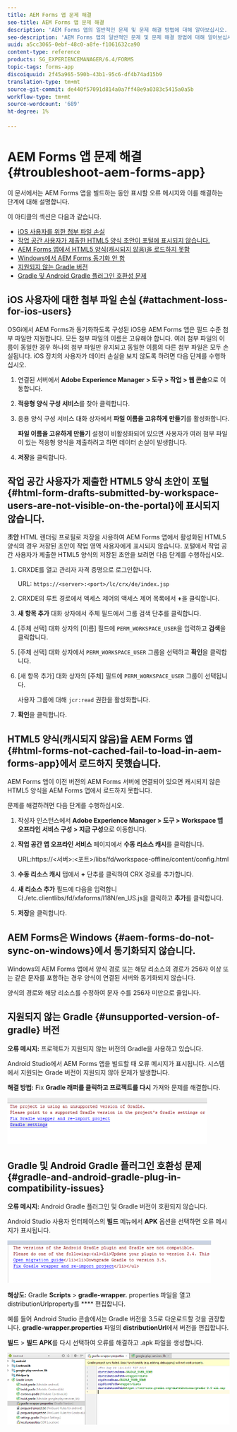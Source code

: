 ```yaml
---
title: AEM Forms 앱 문제 해결
seo-title: AEM Forms 앱 문제 해결
description: 'AEM Forms 앱의 일반적인 문제 및 문제 해결 방법에 대해 알아보십시오. '
seo-description: 'AEM Forms 앱의 일반적인 문제 및 문제 해결 방법에 대해 알아보십시오. '
uuid: a5cc3065-0ebf-48c0-a8fe-f1061632ca90
content-type: reference
products: SG_EXPERIENCEMANAGER/6.4/FORMS
topic-tags: forms-app
discoiquuid: 2f45a965-590b-43b1-95c6-df4b74ad15b9
translation-type: tm+mt
source-git-commit: de440f57091d814a0a7ff48e9a0383c5415a0a5b
workflow-type: tm+mt
source-wordcount: '689'
ht-degree: 1%

---
```



# AEM Forms 앱 문제 해결 {#troubleshoot-aem-forms-app}

이 문서에서는 AEM Forms 앱을 빌드하는 동안 표시할 오류 메시지와 이를 해결하는 단계에 대해 설명합니다.

이 아티클의 섹션은 다음과 같습니다.

* [iOS 사용자를 위한 첨부 파일 손실](/help/forms/using/issues-aem-forms-app.md#attachment-loss-for-ios-users)
* [작업 공간 사용자가 제출한 HTML5 양식 초안이 포털에 표시되지 않습니다.](/help/forms/using/issues-aem-forms-app.md#html-form-drafts-submitted-by-workspace-users-are-not-visible-on-the-portal)
* [AEM Forms 앱에서 HTML5 양식(캐시되지 않음)을 로드하지 못함](/help/forms/using/issues-aem-forms-app.md#html-forms-not-cached-fail-to-load-in-aem-forms-app)
* [Windows에서 AEM Forms 동기화 안 함](/help/forms/using/issues-aem-forms-app.md#aem-forms-do-not-sync-on-windows)
* [지원되지 않는 Gradle 버전](/help/forms/using/issues-aem-forms-app.md#unsupported-version-of-gradle)
* [Gradle 및 Android Gradle 플러그인 호환성 문제](/help/forms/using/issues-aem-forms-app.md#gradle-and-android-gradle-plug-in-compatibility-issues)

## iOS 사용자에 대한 첨부 파일 손실 {#attachment-loss-for-ios-users}

OSGi에서 AEM Forms과 동기화하도록 구성된 iOS용 AEM Forms 앱은 필드 수준 첨부 파일만 지원합니다. 모든 첨부 파일의 이름은 고유해야 합니다. 여러 첨부 파일의 이름이 동일한 경우 하나의 첨부 파일만 유지되고 동일한 이름의 다른 첨부 파일은 모두 손실됩니다. iOS 장치의 사용자가 데이터 손실을 보지 않도록 하려면 다음 단계를 수행하십시오.

1. 연결된 서버에서 **Adobe Experience Manager > 도구 > 작업 > 웹 콘솔**&#x200B;으로 이동합니다.
1. **적응형 양식 구성 서비스**&#x200B;를 찾아 클릭합니다.
1. 응용 양식 구성 서비스 대화 상자에서 **파일 이름을 고유하게 만들기**&#x200B;를 활성화합니다.

   **파일 이름을 고유하게 만들기** 설정이 비활성화되어 있으면 사용자가 여러 첨부 파일이 있는 적응형 양식을 제출하려고 하면 데이터 손실이 발생합니다.

1. **저장**&#x200B;을 클릭합니다.

## 작업 공간 사용자가 제출한 HTML5 양식 초안이 포털 {#html-form-drafts-submitted-by-workspace-users-are-not-visible-on-the-portal}에 표시되지 않습니다.

**초안** HTML 렌더링 프로필로 저장을 사용하여 AEM Forms 앱에서 활성화된 HTML5 양식의 경우 저장된 초안이 작업 영역 사용자에게 표시되지 않습니다. 포털에서 작업 공간 사용자가 제출한 HTML5 양식의 저장된 초안을 보려면 다음 단계를 수행하십시오.

1. CRXDE를 열고 관리자 자격 증명으로 로그인합니다.

   URL: `https://<server>:<port>/lc/crx/de/index.jsp`

1. CRXDE의 루트 경로에서 액세스 제어의 액세스 제어 목록에서 **+**&#x200B;을 클릭합니다.
1. **새 항목 추가** 대화 상자에서 주체 필드에서 그룹 검색 단추를 클릭합니다.
1. [주체 선택] 대화 상자의 [이름] 필드에 `PERM_WORKSPACE_USER`을 입력하고 **검색**&#x200B;을 클릭합니다.
1. [주체 선택] 대화 상자에서 `PERM_WORKSPACE_USER` 그룹을 선택하고 **확인**&#x200B;을 클릭합니다.
1. [새 항목 추가] 대화 상자의 [주체] 필드에 `PERM_WORKSPACE_USER` 그룹이 선택됩니다.

   사용자 그룹에 대해 `jcr:read` 권한을 활성화합니다.

1. **확인**&#x200B;을 클릭합니다.

## HTML5 양식(캐시되지 않음)을 AEM Forms 앱 {#html-forms-not-cached-fail-to-load-in-aem-forms-app}에서 로드하지 못했습니다.

AEM Forms 앱이 이전 버전의 AEM Forms 서버에 연결되어 있으면 캐시되지 않은 HTML5 양식을 AEM Forms 앱에서 로드하지 못합니다.

문제를 해결하려면 다음 단계를 수행하십시오.

1. 작성자 인스턴스에서 **Adobe Experience Manager > 도구 > Workspace 앱 오프라인 서비스 구성 > 지금 구성**&#x200B;으로 이동합니다.
1. **작업 공간 앱 오프라인 서비스** 페이지에서 **수동 리소스 캐시**&#x200B;를 클릭합니다.

   URL:https://&lt;서버>:&lt;포트>/libs/fd/workspace-offline/content/config.html

1. **수동 리소스 캐시** 탭에서 **+** 단추를 클릭하여 CRX 경로를 추가합니다.
1. **새 리소스 추가** 필드에 다음을 입력합니다./etc.clientlibs/fd/xfaforms/I18N/en_US.js을 클릭하고 **추가**&#x200B;를 클릭합니다.
1. **저장**&#x200B;을 클릭합니다.

## AEM Forms은 Windows {#aem-forms-do-not-sync-on-windows}에서 동기화되지 않습니다.

Windows의 AEM Forms 앱에서 양식 경로 또는 해당 리소스의 경로가 256자 이상 또는 같은 문자를 포함하는 경우 양식이 연결된 서버와 동기화되지 않습니다.

양식의 경로와 해당 리소스를 수정하여 문자 수를 256자 미만으로 줄입니다.

## 지원되지 않는 Gradle {#unsupported-version-of-gradle} 버전

**오류 메시지:** 프로젝트가 지원되지 않는 버전의 Gradle을 사용하고 있습니다.

Android Studio에서 AEM Forms 앱을 빌드할 때 오류 메시지가 표시됩니다. 시스템에서 지원되는 Grade 버전이 지원되지 않아 문제가 발생합니다.

**해결 방법:** Fix  **Gradle 래퍼를 클릭하고 프로젝트를 다시** 가져와 문제를 해결합니다.

![gradle_unsupported_version](assets/gradle_unsupported_version.png)

## Gradle 및 Android Gradle 플러그인 호환성 문제 {#gradle-and-android-gradle-plug-in-compatibility-issues}

**오류 메시지:** Android Gradle 플러그인 및 Gradle 버전이 호환되지 않습니다.

Android Studio 사용자 인터페이스의 **빌드** 메뉴에서 **APK** 옵션을 선택하면 오류 메시지가 표시됩니다.

![gradile_plugin_compatibility](assets/gradle_plugin_compatibility.png)

**해상도:** Gradle  **Scripts** >  **gradle-wrapper.** properties 파일을 열고 distributionUrlproperty를  **** 편집합니다.

예를 들어 Android Studio 콘솔에서는 Gradle 버전을 3.5로 다운로드할 것을 권장합니다. **gradle-wrapper.properties** 파일의 **distributionUrl**&#x200B;에서 버전을 편집합니다.

**빌드** > **빌드 APK**&#x200B;를 다시 선택하여 오류를 해결하고 .apk 파일을 생성합니다.

![grade_wrapper_properties](assets/gradle_wrapper_properties.png)

